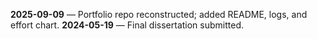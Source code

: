 **2025-09-09** — Portfolio repo reconstructed; added README, logs, and effort chart.
**2024-05-19** — Final dissertation submitted.
